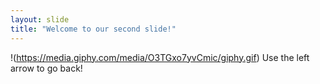 ```yaml
---
layout: slide
title: "Welcome to our second slide!"
---
```

!(https://media.giphy.com/media/O3TGxo7yvCmic/giphy.gif)
Use the left arrow to go back!
